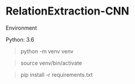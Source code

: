 # RelationExtraction-CNN

Environment

Python: 3.6

> python -m venv venv

> source venv/bin/activate

> pip install -r requirements.txt
